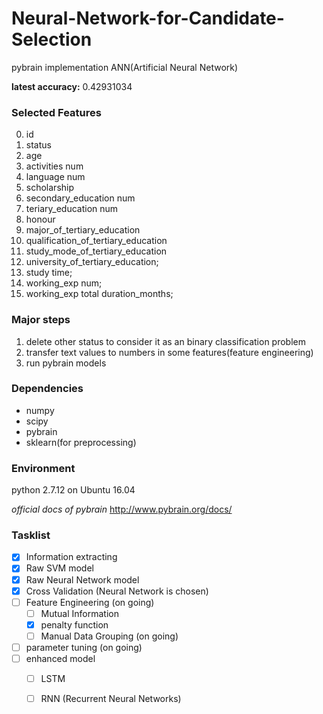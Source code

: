 # Neural-Network-for-Candidate-Selection
pybrain implementation ANN(Artificial Neural Network)

**latest accuracy:** 0.42931034

### Selected Features
0. id
1. status
2. age
3. activities num
4. language num
5. scholarship
6. secondary_education num
7. teriary_education num
8. honour
9. major_of_tertiary_education
10. qualification_of_tertiary_education
11. study_mode_of_tertiary_education
12. university_of_tertiary_education;
13. study time;
14. working_exp num;
15. working_exp total duration_months;

### Major steps
1. delete other status to consider it as an binary classification problem
2. transfer text values to numbers in some features(feature engineering)
3. run pybrain models

### Dependencies
* numpy
* scipy
* pybrain
* sklearn(for preprocessing)

### Environment
python 2.7.12 on Ubuntu 16.04

*official docs of pybrain* http://www.pybrain.org/docs/

### Tasklist
- [x] Information extracting
- [x] Raw SVM model
- [x] Raw Neural Network model
- [x] Cross Validation (Neural Network is chosen)
- [ ] Feature Engineering (on going)
    - [ ] Mutual Information
    - [x] penalty function
    - [ ] Manual Data Grouping (on going)
- [ ] parameter tuning (on going)
- [ ] enhanced model
    - [ ] LSTM
    - [ ] RNN (Recurrent Neural Networks)

